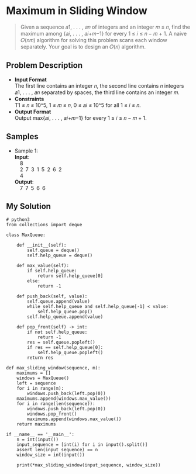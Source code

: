 # Maximum in Sliding Window
> Given a sequence 𝑎1, . . . , 𝑎𝑛 of integers and an integer 𝑚 ≤ 𝑛, find the maximum among {𝑎𝑖, . . . , 𝑎𝑖+𝑚−1} for every 1 ≤ 𝑖 ≤ 𝑛 − 𝑚 + 1. A naive 𝑂(𝑛𝑚) algorithm for solving this problem scans each window separately. Your goal is to design an 𝑂(𝑛) algorithm.

## Problem Description
* **Input Format**  
  The first line contains an integer 𝑛, the second line contains 𝑛 integers 𝑎1, . . . , 𝑎𝑛 separated by spaces, the third line contains an integer 𝑚.  
* **Constraints**  
  T1 ≤ 𝑛 ≤ 10^5, 1 ≤ 𝑚 ≤ 𝑛, 0 ≤ 𝑎𝑖 ≤ 10^5 for all 1 ≤ 𝑖 ≤ 𝑛.  
* **Output Format**  
  Output max{𝑎𝑖, . . . , 𝑎𝑖+𝑚−1} for every 1 ≤ 𝑖 ≤ 𝑛 − 𝑚 + 1. 
  
## Samples
* Sample 1:  
  **Input**:  
  &emsp;8  
  &emsp;2&ensp;7&ensp;3&ensp;1&ensp;5&ensp;2&ensp;6&ensp;2  
  &emsp;4  
  **Output**:  
  &emsp;7&ensp;7&ensp;5&ensp;6&ensp;6  
  
## My Solution
```python3
# python3
from collections import deque

class MaxQueue:

    def __init__(self):
        self.queue = deque()
        self.help_queue = deque()

    def max_value(self):
        if self.help_queue:
            return self.help_queue[0]
        else:
            return -1
            
    def push_back(self, value):
        self.queue.append(value)
        while self.help_queue and self.help_queue[-1] < value:
            self.help_queue.pop()
        self.help_queue.append(value)
        
    def pop_front(self) -> int:
        if not self.help_queue:
            return -1
        res = self.queue.popleft()
        if res == self.help_queue[0]:
            self.help_queue.popleft()
        return res
    
def max_sliding_window(sequence, m):
    maximums = []
    windows = MaxQueue()
    left = sequence
    for i in range(m):
        windows.push_back(left.pop(0))
    maximums.append(windows.max_value())
    for i in range(len(sequence)):
        windows.push_back(left.pop(0))
        windows.pop_front()
        maximums.append(windows.max_value())
    return maximums

if __name__ == '__main__':
    n = int(input())
    input_sequence = [int(i) for i in input().split()]
    assert len(input_sequence) == n
    window_size = int(input())

    print(*max_sliding_window(input_sequence, window_size))
```
